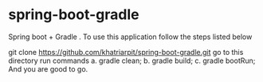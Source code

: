 # spring-boot-gradle
Spring boot + Gradle .
To use this application follow the steps listed below

git clone https://github.com/khatriarpit/spring-boot-gradle.git
go to this directory
run commands a. gradle clean; b. gradle build; c. gradle bootRun;
And you are good to go.
